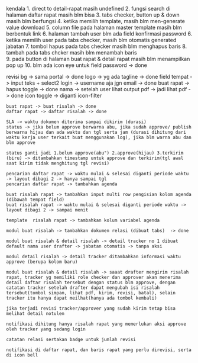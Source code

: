 kendala
	1. direct to detail-rapat masih undefined
	2. fungsi search di halaman daftar rapat masih blm bisa
	3. tabs checker, button up & down masih blm berfungsi
	4. ketika memilih template, masih blm men-generate value download
	5. column file pada halaman master template masih blm berbentuk link
	6. halaman tambah user blm ada field konfirmasi password
	6. ketika memilih user pada tabs checker, masih blm otomatis generated jabatan
	7. tombol hapus pada tabs checker masih blm menghapus baris 
	8. tambah pada tabs chcker masih blm menambah baris 	
	9. pada button di halaman buat rapat & detail rapat masih blm menampilkan pop up
	10. blm ada icon eye untuk field password -> done

revisi
	bg -> sama portal -> done
	logo -> yg ada tagline -> done
	field tempat -> input teks + select2
	login -> username aja jgn email -> done
	buat rapat -> hapus toggle -> done
	nama ->  setelah user
	lihat output pdf -> jadi lihat pdf -> done
	icon toggle -> diganti icon-filter

	buat rapat -> buat risalah -> done
	daftar rapat -> daftar risalah -> done
	
	SLA -> waktu dokumen diterima sampai dikirim (durasi)
	status -> jika belum approve berwarna abu, jika sudah approve/ publish berwarna hijau dan ada waktu dan tgl serta jam (durasi dihitung dari waktu kerja user terkait buat menggunakan log), jika blm warna abu dan blm approve
		
	status ganti jadi 1.belum approve(abu") 2.approve(hijau) 3.terkirim (biru) -> ditambahkan timestamp untuk approve dan terkirim(tgl awal saat kirim tidak menghitung tgl revisi)
	
	pencarian daftar rapat -> waktu mulai & selesai diganti periode waktu -> layout dibagi 2 -> hanya sampai tgl
	pencarian daftar rapat -> tambahkan agenda
	
	buat risalah rapat -> tambahkan input multi row pengisian kolom agenda (dibawah tempat field)
	buat risalah rapat -> waktu mulai & selesai diganti periode waktu -> layout dibagi 2 -> sampai menit
	
	template  risalah rapat -> tambahkan kolum variabel agenda
	
	modul buat risalah -> tambahkan dokumen relasi (dibuat tabs)  -> done
	
	modul buat risalah & detail risalah -> detail tracker no 1 dibuat default nama user drafter -> jabatan otomatis -> tanpa aksi
	
	modul detail risalah -> detail tracker ditambahkan informasi waktu approve (berupa kolom baru)
	
	modul buat risalah & detail risalah -> saaat drafter mengirim risalah rapat, tracker yg memiliki role checker dan approver akan menerima detail daftar risalah tersebut dengan status blm approve, dengan catatan tracker setelah drafter dapat mengubah isi risalah tersebut(tombol simpan, lihat pdf, kirim, revisi, batal), selain tracker itu hanya dapat meilhat(hanya ada tombol kembali)
	
	jika terjadi revisi tracker/approver yang sudah kirim tetap bisa melihat detail notulen
	
	notifikasi dihitung hanya risalah rapat yang memerlukan aksi approve oleh tracker yang sedang login 
	
	catatan relasi sertakan badge untuk jumlah revisi
	
	notifikasi di daftar rapat, dan baris rapat yang perlu direvisi, serta di icon bell
